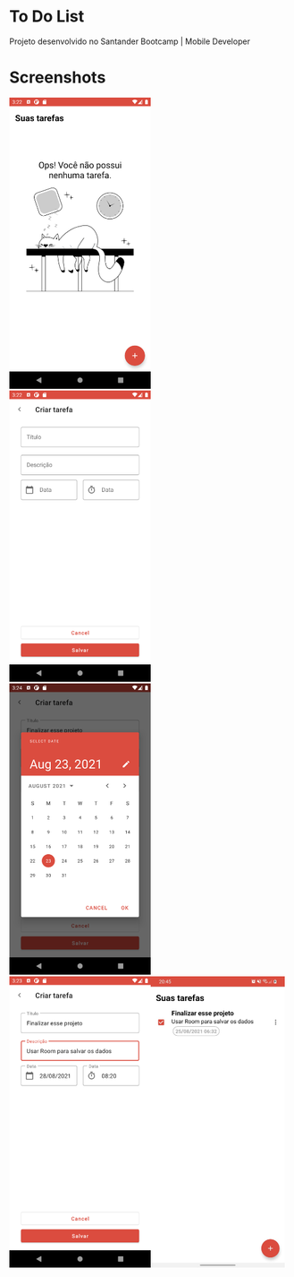 # To Do List 

Projeto desenvolvido no Santander Bootcamp | Mobile Developer

# Screenshots

<img src="images/1-no_tasks.png" height="520px"><img src="images/2-add_task.png" height="520px"><img src="images/3-add_task.png" height="520px">
<img src="images/4-add_task.png" height="520px"><img src="images/5-list.jpeg" height="520px">


